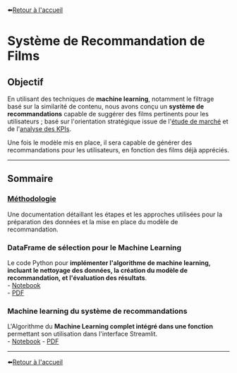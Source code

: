 ⬅️[Retour à l'accueil](../../README.md)

# Système de Recommandation de Films

## Objectif

En utilisant des techniques de **machine learning**, notamment le filtrage basé sur la similarité de contenu, nous avons conçu un **système de recommandations** capable de suggérer des films pertinents pour les utilisateurs ; basé sur l'orientation stratégique issue de l'[étude de marché](./etude_de_marche.md) et de l'[analyse des KPIs](./analyse_kpi.md).

Une fois le modèle mis en place, il sera capable de générer des recommandations pour les utilisateurs, en fonction des films déjà appréciés.

---

## Sommaire

### **[Méthodologie](./methodologie_machine_learning_v1.md)**  
Une documentation détaillant les étapes et les approches utilisées pour la préparation des données et la mise en place du modèle de recommandation.

### **DataFrame de sélection pour le Machine Learning** 
Le code Python pour **implémenter l'algorithme de machine learning, incluant le nettoyage des données, la création du modèle de recommandation, et l'évaluation des résultats**.  
    - [Notebook](../notebooks/big_df_machine_learning.ipynb)  
    - [PDF](../pdf/big_df_machine_learning.pdf)


### **Machine learning du système de recommandations**
L'Algorithme du **Machine Learning complet intégré dans une fonction** permettant son utilisation dans l'interface Streamlit.  
    - [Notebook](../notebooks/fonction_machine_learning.ipynb) 
    - [PDF](../pdf/fonction_machine_learning.pdf)

---

⬅️[Retour à l'accueil](../../README.md)

